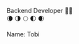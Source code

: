 
Backend Developer :blue_heart::mage: </br>
:waning_crescent_moon: :last_quarter_moon: :full_moon: :first_quarter_moon: :waxing_crescent_moon: </br>

Name: Tobi </br>



